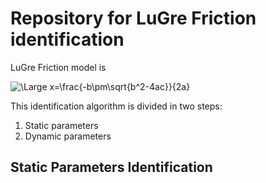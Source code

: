 # Repository for LuGre Friction identification
LuGre Friction model is 

<img src="https://latex.codecogs.com/svg.latex?\Large&space;x=\frac{-b\pm\sqrt{b^2-4ac}}{2a}" title="\Large x=\frac{-b\pm\sqrt{b^2-4ac}}{2a}" />

This identification algorithm is divided in two steps: 
1. Static parameters
2. Dynamic parameters

## Static Parameters Identification

